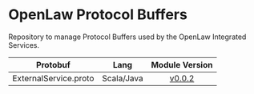 # OpenLaw Protocol Buffers

Repository to manage Protocol Buffers used by the OpenLaw Integrated Services.

|       Protobuf        |    Lang    |                                    Module Version                                     |
| :-------------------: | :--------: | :-----------------------------------------------------------------------------------: |
| ExternalService.proto | Scala/Java | [v0.0.2](https://github.com/openlawteam/openlaw-protos/packages/207921?version=0.0.2) |
